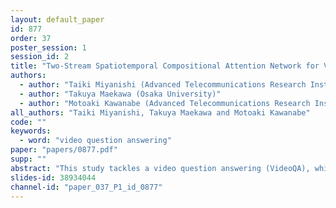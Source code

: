 ```yaml
---
layout: default_paper
id: 877
order: 37
poster_session: 1
session_id: 2
title: "Two-Stream Spatiotemporal Compositional Attention Network for VideoQA"
authors:
  - author: "Taiki Miyanishi (Advanced Telecommunications Research Institute International (ATR))"
  - author: "Takuya Maekawa (Osaka University)"
  - author: "Motoaki Kawanabe (Advanced Telecommunications Research Institute International (ATR))"
all_authors: "Taiki Miyanishi, Takuya Maekawa and Motoaki Kawanabe"
code: ""
keywords:
  - word: "video question answering"
paper: "papers/0877.pdf"
supp: ""
abstract: "This study tackles a video question answering (VideoQA), which requires spatiotemporal video reasoning. VideoQA aims to return an appropriate answer about textual questions referring to image frames in the video. In this paper, based on the observation that multiple entities and their movements in the video can be important clues for deriving the correct answer, we propose a two-stream spatiotemporal compositional attention network that achieves sophisticated multi-step spatiotemporal reasoning by using both motion and detailed appearance features. In contrast to the existing video reasoning approach that uses frame-level or clip-level appearance and motion features, our method simultaneously attends detailed appearance features of multiple entities as well as motion features guided by attending words in the textual question. Furthermore, it progressively refines internal representation and infers the answer via multiple reasoning steps. We evaluate our method on short- and long-form VideoQA benchmarks: MSVD-QA, MSRVTT-QA, and ActivityNet-QA and achieve state-of-the-art accuracy on these datasets."
slides-id: 38934044
channel-id: "paper_037_P1_id_0877"
---
```

